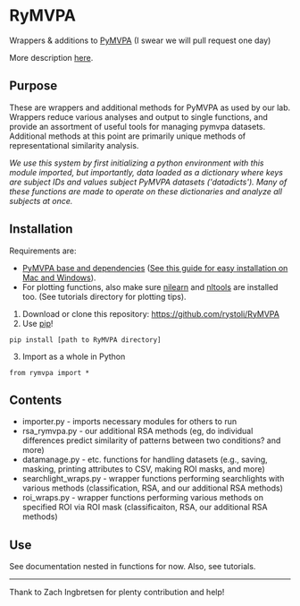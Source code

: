 RyMVPA
=========

Wrappers &amp; additions to [PyMVPA](http://www.pymvpa.org/) (I swear we will pull request one day)

More description [here](https://rystoli.github.io/#two).

## Purpose
These are wrappers and additional methods for PyMVPA as used by our lab. Wrappers reduce various analyses and output to single functions, and provide an assortment of useful tools for managing pymvpa datasets. Additional methods at this point are primarily unique methods of representational similarity analysis.  

*We use this system by first initializing a python environment with this module imported, but importantly, data loaded as a dictionary where keys are subject IDs and values subject PyMVPA datasets ('datadicts'). Many of these functions are made to operate on these dictionaries and analyze all subjects at once.*

## Installation

Requirements are:
* [PyMVPA base and dependencies](http://www.pymvpa.org/download.html) ([See this guide for easy installation on Mac and Windows](https://rystoli.github.io/blog/9_27_17.html)).
* For plotting functions, also make sure [nilearn](http://nilearn.github.io/) and [nltools](http://neurolearn.readthedocs.io/en/latest/) are installed too. (See tutorials directory for plotting tips).

1. Download or clone this repository: https://github.com/rystoli/RyMVPA
2. Use [pip](https://packaging.python.org/tutorials/installing-packages/)!
```
pip install [path to RyMVPA directory]
```
3. Import as a whole in Python
```
from rymvpa import *
```

## Contents

* importer.py - imports necessary modules for others to run
* rsa_rymvpa.py - our additional RSA methods (eg, do individual differences predict similarity of patterns between two conditions? and more)
* datamanage.py - etc. functions for handling datasets (e.g., saving, masking, printing attributes to CSV, making ROI masks, and more)
* searchlight_wraps.py - wrapper functions performing searchlights with various methods (classification, RSA, and our additional RSA methods)
* roi_wraps.py - wrapper functions performing various methods on specified ROI via ROI mask (classificaiton, RSA, our additional RSA methods)

## Use
See documentation nested in functions for now. Also, see tutorials.

--------
Thank to Zach Ingbretsen for plenty contribution and help!
